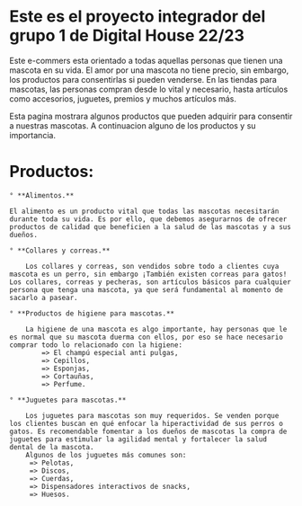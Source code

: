 Este es el proyecto integrador del grupo 1 de Digital House 22/23 
======================================================================
Este e-commers esta orientado a todas aquellas personas que tienen una mascota en su vida.
El amor por una mascota no tiene precio, sin embargo, los productos para consentirlas si pueden venderse. En las tiendas para mascotas, las personas compran desde lo vital y necesario, hasta artículos como accesorios, juguetes, premios y muchos artículos más. 

Esta pagina mostrara algunos productos que pueden adquirir para consentir a nuestras mascotas.
A continuacion alguno de los productos y su importancia. 

# Productos:

    ° **Alimentos.**

    El alimento es un producto vital que todas las mascotas necesitarán durante toda su vida. Es por ello, que debemos asegurarnos de ofrecer productos de calidad que beneficien a la salud de las mascotas y a sus dueños.

    ° **Collares y correas.** 

        Los collares y correas, son vendidos sobre todo a clientes cuya mascota es un perro, sin embargo ¡También existen correas para gatos! Los collares, correas y pecheras, son artículos básicos para cualquier persona que tenga una mascota, ya que será fundamental al momento de sacarlo a pasear.

    ° **Productos de higiene para mascotas.**

        La higiene de una mascota es algo importante, hay personas que le es normal que su mascota duerma con ellos, por eso se hace necesario comprar todo lo relacionado con la higiene: 
            => El champú especial anti pulgas, 
            => Cepillos, 
            => Esponjas, 
            => Cortauñas,
            => Perfume.

    ° **Juguetes para mascotas.**

        Los juguetes para mascotas son muy requeridos. Se venden porque los clientes buscan en qué enfocar la hiperactividad de sus perros o gatos. Es recomendable fomentar a los dueños de mascotas la compra de juguetes para estimular la agilidad mental y fortalecer la salud dental de la mascota. 
        Algunos de los juguetes más comunes son:
         => Pelotas, 
         => Discos,
         => Cuerdas,
         => Dispensadores interactivos de snacks,
         => Huesos.
 

  